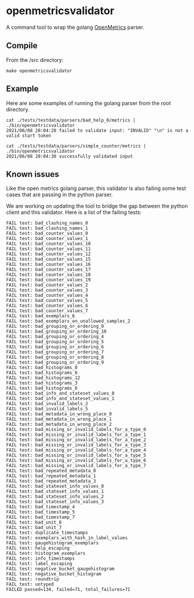# openmetricsvalidator

A command tool to wrap the golang [OpenMetrics](https://github.com/prometheus/prometheus/blob/39d79c3cfb86c47d6bc06a9e9317af582f1833bb/pkg/textparse/openmetricsparse.go#L102) parser.

## Compile

From the /src directory:

```
make openmetricsvalidator
```

## Example

Here are some examples of running the golang parser from the root directory.

```
cat ./tests/testdata/parsers/bad_help_0/metrics | ./bin/openmetricsvalidator
2021/06/08 20:04:20 failed to validate input: "INVALID" "\n" is not a valid start token

cat ./tests/testdata/parsers/simple_counter/metrics | ./bin/openmetricsvalidator
2021/06/08 20:04:30 successfully validated input
```

## Known issues

Like the open metrics golang parser, this validator is also failing some test cases that are passing in the python parser.

We are working on updating the tool to bridge the gap between the python client and this validator.
Here is a list of the failing tests:

```
FAIL test: bad_clashing_names_0
FAIL test: bad_clashing_names_1
FAIL test: bad_counter_values_0
FAIL test: bad_counter_values_1
FAIL test: bad_counter_values_10
FAIL test: bad_counter_values_11
FAIL test: bad_counter_values_12
FAIL test: bad_counter_values_15
FAIL test: bad_counter_values_16
FAIL test: bad_counter_values_17
FAIL test: bad_counter_values_18
FAIL test: bad_counter_values_19
FAIL test: bad_counter_values_2
FAIL test: bad_counter_values_3
FAIL test: bad_counter_values_4
FAIL test: bad_counter_values_5
FAIL test: bad_counter_values_6
FAIL test: bad_counter_values_7
FAIL test: bad_exemplars_6
FAIL test: bad_exemplars_on_unallowed_samples_2
FAIL test: bad_grouping_or_ordering_0
FAIL test: bad_grouping_or_ordering_10
FAIL test: bad_grouping_or_ordering_4
FAIL test: bad_grouping_or_ordering_5
FAIL test: bad_grouping_or_ordering_6
FAIL test: bad_grouping_or_ordering_7
FAIL test: bad_grouping_or_ordering_8
FAIL test: bad_grouping_or_ordering_9
FAIL test: bad_histograms_0
FAIL test: bad_histograms_6
FAIL test: bad_histograms_12
FAIL test: bad_histograms_3
FAIL test: bad_histograms_6
FAIL test: bad_info_and_stateset_values_0
FAIL test: bad_info_and_stateset_values_1
FAIL test: bad_invalid_labels_2
FAIL test: bad_invalid_labels_5
FAIL test: bad_metadata_in_wrong_place_0
FAIL test: bad_metadata_in_wrong_place_1
FAIL test: bad_metadata_in_wrong_place_2
FAIL test: bad_missing_or_invalid_labels_for_a_type_0
FAIL test: bad_missing_or_invalid_labels_for_a_type_1
FAIL test: bad_missing_or_invalid_labels_for_a_type_2
FAIL test: bad_missing_or_invalid_labels_for_a_type_3
FAIL test: bad_missing_or_invalid_labels_for_a_type_4
FAIL test: bad_missing_or_invalid_labels_for_a_type_5
FAIL test: bad_missing_or_invalid_labels_for_a_type_6
FAIL test: bad_missing_or_invalid_labels_for_a_type_7
FAIL test: bad_repeated_metadata_0
FAIL test: bad_repeated_metadata_1
FAIL test: bad_repeated_metadata_3
FAIL test: bad_stateset_info_values_0
FAIL test: bad_stateset_info_values_1
FAIL test: bad_stateset_info_values_2
FAIL test: bad_stateset_info_values_3
FAIL test: bad_timestamp_4
FAIL test: bad_timestamp_5
FAIL test: bad_timestamp_7
FAIL test: bad_unit_6
FAIL test: bad_unit_7
FAIL test: duplicate_timestamps
FAIL test: exemplars_with_hash_in_label_values
FAIL test: gaugehistogram_exemplars
FAIL test: help_escaping
FAIL test: histogram_exemplars
FAIL test: info_timestamps
FAIL test: label_escaping
FAIL test: negative_bucket_gaugehistogram
FAIL test: negative_bucket_histogram
FAIL test: roundtrip
FAIL test: untyped
FAILED passed=134, failed=71, total_failures=71
```
